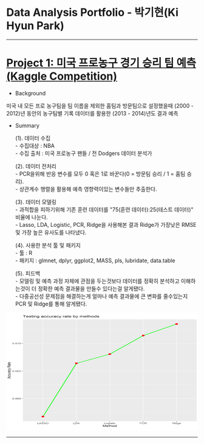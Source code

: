 # Data Analysis Portfolio - 박기현(Ki Hyun Park) 
***
# [Project 1: 미국 프로농구 경기 승리 팀 예측(Kaggle Competition)](https://github.com/Ki-Hyun-Park/Kaggle_Competition)

- Background
 <p>미국 내 모든 프로 농구팀을 팀 이름을 제외한 홈팀과 방문팀으로 설정했을때 (2000 - 2012)년 동안의 농구팀별 기록 데이터를 활용한 (2013 - 2014)년도 결과 예측</p>
 
- Summary
     <p>(1). 데이터 수집 <br/>
     - 수집대상 : NBA <br/>
     - 수집 출처 : 미국 프로농구 팬들 / 전 Dodgers 데이터 분석가 </p>

     <p>(2). 데이터 전처리 <br/>
     - PCR을위해 반응 변수를 모두 0 혹은 1로 바꾼다(0 = 방문팀 승리 / 1 = 홈팀 승리). <br/>
     - 상관계수 행렬을 활용해 예측 영향력이있는 변수들만 추출한다. </p>

     <p>(3). 데이터 모델링 <br/>
     - 과적합을 피하기위해 기존 훈련 데이터를 "75(훈련 데이터):25(테스트 데이터)" 비율에 나눈다. <br/>
     - Lasso, LDA, Logistic, PCR, Ridge을 사용해본 결과 Ridge가 가장낮은 RMSE 및 가장 높은 유사도를 나타냈다. </p>
 
     <p>(4). 사용한 분석 툴 및 패키지 <br/>
     - 툴 : R <br/>
     - 패키지 : glmnet, dplyr, ggplot2, MASS, pls, lubridate, data.table </p>
     
     <p>(5). 피드백 <br/>
     - 모델링 및 예측 과정 자체에 관점을 두는것보다 데이터를 정확히 분석하고 이해하는것이 더 정확한 예측 결과물을 만들수 있다는걸 알게됐다. <br/>
     - 다중공선성 문제점을 해결하는게 얼마나 예측 결과물에 큰 변화를 줄수있는지 PCR 및 Ridge를 통해 알게됐다. </p>
     
![](/images/image.png)
 
***     

 
